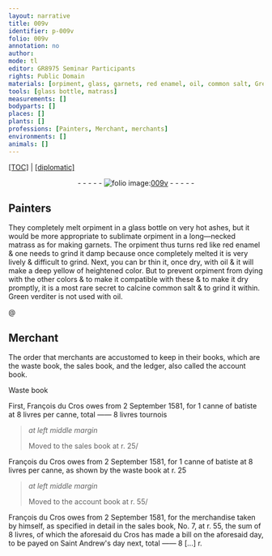 ```yaml
---
layout: narrative
title: 009v
identifier: p-009v
folio: 009v
annotation: no
author:
mode: tl
editor: GR8975 Seminar Participants
rights: Public Domain
materials: [orpiment, glass, garnets, red enamel, oil, common salt, Green verditer, batiste]
tools: [glass bottle, matrass]
measurements: []
bodyparts: []
places: []
plants: []
professions: [Painters, Merchant, merchants]
environments: []
animals: []
---
```


<p><a href="{{ site.baseurl }}/translation/" target="_blank">[TOC]</a> | <a href="{{ site.baseurl }}/texts/p-009v_tc/">[diplomatic]</a></p><div class="folio" align="center">- - - - - <a href="http://gallica.bnf.fr/ark:/12148/btv1b10500001g/f24.image" target="_blank"><img src="https://cu-mkp.github.io/2017-workshop-edition/assets/photo-icon.png" alt="folio image: " style="display:inline-block; margin-bottom:-3px;"/>009v</a> - - - - - </div>  
  

## <span class="pro">Painters</span>

 
They completely melt <span class="m">orpiment</span> in a <span class="tl"><span class="m">glass</span> bottle</span> on very hot ashes, but it would be more appropriate to sublimate <span class="m">orpiment</span> in a long—necked <span class="tl">matrass</span> as for making <span class="m">garnets</span>. The <span class="m">orpiment</span> thus turns red like <span class="m">red enamel</span> & one needs to grind it damp because once completely melted it is very lively & difficult to grind. Next, you can <span class="del">br</span> thin it, once dry, with <span class="m">oil</span> & it will make a deep yellow of heightened color. But to prevent <span class="m">orpiment</span> from dying with the other colors & to make it compatible with these & to make it dry promptly, it is a most rare secret to calcine <span class="m">common salt</span> & to grind it within. <span class="m">Green verditer</span> is not used with <span class="m">oil</span>.
 
 @ 
  

## <span class="pro">Merchant</span>

 
The order that <span class="pro">merchants</span> are accustomed to keep in their books, which are the waste book, the sales book, and the ledger, also called the account book.
 
 
 
Waste book
 
First, François du Cros owes from 2 September 1581, for 1 canne of <span class="m">batiste</span> at 8 livres per canne, total —— 8 livres tournois
 
> *at left middle margin*
> 
> 
>   Moved to the sales book at r. 25/
 
François du Cros owes from 2 September 1581, for 1 canne of <span class="m">batiste</span> at 8 livres per canne, as shown by the waste book at r. 25
 
> *at left middle margin*
> 
> 
>   Moved to the account book at r. 55/
 
François du Cros owes from 2 September 1581, for the merchandise taken by himself, as specified in detail in the sales book, No. 7, at r. 55, the sum of 8 livres, of which the aforesaid du Cros has made a bill on the aforesaid day, to be payed on Saint Andrew's day next, total —— 8 [...] r.
 
